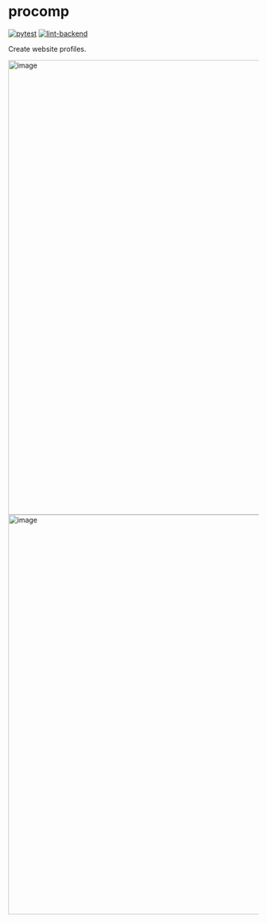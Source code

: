 # procomp

[![pytest](https://github.com/brunomariz/procomp/actions/workflows/backend-ci.yaml/badge.svg)](https://github.com/brunomariz/procomp/actions/workflows/backend-ci.yaml) [![lint-backend](https://github.com/brunomariz/procomp/actions/workflows/backend-lint.yaml/badge.svg)](https://github.com/brunomariz/procomp/actions/workflows/backend-lint.yaml)

Create website profiles.

<img width="1846" height="914" alt="image" src="https://github.com/user-attachments/assets/f85f7f52-a36b-435f-80ab-df6b7adcfcd1" />

<img width="1669" height="804" alt="image" src="https://github.com/user-attachments/assets/317365d8-3bdb-42ba-8860-dfbdaa63d181" />

